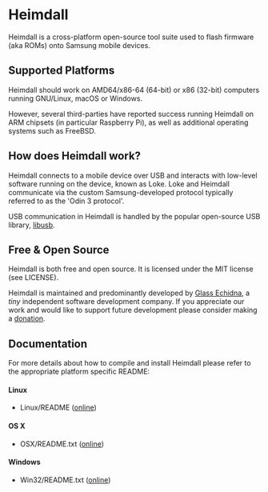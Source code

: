 # Heimdall

Heimdall is a cross-platform open-source tool suite used to flash
firmware (aka ROMs) onto Samsung mobile devices.

## Supported Platforms

Heimdall should work on AMD64/x86-64 (64-bit) or x86 (32-bit)
computers running GNU/Linux, macOS or Windows.

However, several third-parties have reported success running Heimdall
on ARM chipsets (in particular Raspberry Pi), as well as additional
operating systems such as FreeBSD.

## How does Heimdall work?

Heimdall connects to a mobile device over USB and interacts with
low-level software running on the device, known as Loke. Loke and
Heimdall communicate via the custom Samsung-developed protocol
typically referred to as the 'Odin 3 protocol'.

USB communication in Heimdall is handled by the popular open-source
USB library, [libusb](https://libusb.info).

## Free & Open Source

Heimdall is both free and open source. It is licensed under the MIT
license (see LICENSE).

Heimdall is maintained and predominantly developed by [Glass
Echidna](https://glassechidna.com.au/), a _tiny_ independent software
development company. If you appreciate our work and would like to
support future development please consider making a
[donation](https://glassechidna.com.au/donate/).

## Documentation

For more details about how to compile and install Heimdall please
refer to the appropriate platform specific README:

#### Linux

 - Linux/README ([online](Linux/README))

#### OS X

 - OSX/README.txt ([online](OSX/README.txt))

#### Windows

 - Win32/README.txt ([online](Win32/README.txt))
